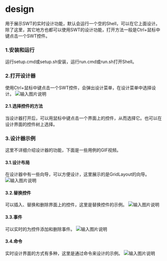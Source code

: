 # design
用于展示SWT的实时设计功能，默认会运行一个空的Shell，可以在它上面设计。
除了这里，其它地方也都可以使用SWT的设计功能，打开方法一般是Ctrl+鼠标中键点击一个SWT控件。

### 1.安装和运行
运行setup.cmd或setup.sh安装，运行run.cmd或run.sh打开Shell。

### 2.打开设计器
使用Ctrl+鼠标中键点击一个SWT控件，会弹出设计菜单，在设计菜单中选择设计。
![输入图片说明](https://www.xworker.org/files/2021/1013/170038design_open.gif "在这里输入图片标题")

#### 2.1.选择控件的方法
当设计器打开后，可以用鼠标中键点击一个界面上的控件，从而选择它。也可以在设计界面的控件树上选择。

### 3.设计器示例
这里不详细介绍设计器的功能，下面是一些用例的GIF视频。

#### 3.1.设计布局
在设计器中有一些向导，可以方便设计，这里展示的是GridLayout的向导。
![输入图片说明](https://www.xworker.org/files/2021/1013/170329design_layout.gif "在这里输入图片标题")

#### 3.2.替换控件
可以插入、替换和删除界面上的控件，这里是替换控件的示例。
![输入图片说明](https://www.xworker.org/files/2021/1013/170713design_replace.gif "在这里输入图片标题")

#### 3.3.事件
可以实时的为控件添加和删除事件。
![输入图片说明](https://www.xworker.org/files/2021/1013/170958design_event.gif "在这里输入图片标题")

#### 3.4.命令
实时设计界面的方式有多种，这里是通过命令来设计的示例。
![输入图片说明](https://www.xworker.org/files/2021/1013/171838design_command.gif "在这里输入图片标题")